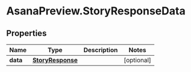 # AsanaPreview.StoryResponseData

## Properties
Name | Type | Description | Notes
------------ | ------------- | ------------- | -------------
**data** | [**StoryResponse**](StoryResponse.md) |  | [optional] 
